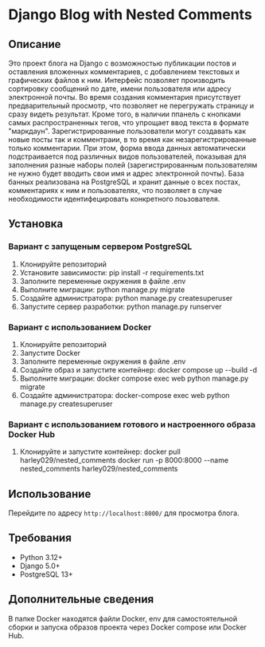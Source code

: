 # Django Blog with Nested Comments

## Описание

Это проект блога на Django с возможностью публикации постов и оставления вложенных комментариев, с добавлением текстовых и графических файлов к ним. Интерфейс позволяет производить сортировку сообщений по дате, имени пользователя или адресу электронной почты. Во время создания комментария присутствует предварительный просмотр, что позволяет не перегружать страницу и сразу видеть результат. Кроме того, в наличии ппанель с кнопками самых распространенных тегов, что упрощает ввод текста в формате "маркдаун". 
Зарегистрированные пользователи могут создавать как новые посты так и комментраии, в то время как незарегистрированные только комментарии. При этом, форма ввода данных автоматически подстраивается под различных видов пользователей, показывая для заполнения разные наборы полей (зарегистрированным пользователям не нужно будет вводить свои имя и адрес электронной почты).
База банных реализована на PostgreSQL и хранит данные о всех постах, комментариях к ним и пользователях, что позволяет в случае необходимости идентифецировать конкретного поьзователя.

## Установка

### Вариант с запущеным сервером PostgreSQL
1. Клонируйте репозиторий
2. Установите зависимости:
    pip install -r requirements.txt
3. Заполните переменные окружения в файле .env
4. Выполните миграции:
    python manage.py migrate
5. Создайте администратора:
    python manage.py createsuperuser
6. Запустите сервер разработки:
    python manage.py runserver

### Вариант с использованием Docker
1. Клонируйте репозиторий
2. Запустите Docker
3. Заполните переменные окружения в файле .env
4. Создайте образ и запустите контейнер:
    docker compose up --build -d
5. Выполните миграции:
    docker compose exec web python manage.py migrate
6. Создайте администратора:
    docker-compose exec web python manage.py createsuperuser

### Вариант с использованием готового и настроенного образа Docker Hub
1. Клонируйте и запустите контейнер:
    docker pull harley029/nested_comments
    docker run -p 8000:8000 --name nested_comments harley029/nested_comments

## Использование

Перейдите по адресу `http://localhost:8000/` для просмотра блога.

## Требования

- Python 3.12+
- Django 5.0+
- PostgreSQL 13+

## Дополнительные сведения

В папке Docker находятся файли Docker, env для самостоятельной сборки и запуска образов проекта через Docker compose или Docker Hub. 